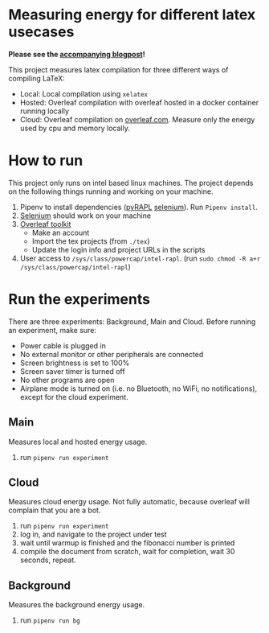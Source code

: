 # Measuring energy for different latex usecases

**Please see the [accompanying blogpost](https://http.cat/404)!**

This project measures latex compilation for three different ways of compiling LaTeX:

- Local: Local compilation using `xelatex`
- Hosted: Overleaf compilation with overleaf hosted in a docker container running locally
- Cloud: Overleaf compilation on [overleaf.com](https://overleaf.com). Measure only the energy used by cpu and memory locally.

# How to run

This project only runs on intel based linux machines.
The project depends on the following things running and working on your machine.

1. Pipenv to install dependencies ([pyRAPL](https://pypi.org/project/pyRAPL/) [selenium](https://selenium-python.readthedocs.io/)). Run `Pipenv install`.
2. [Selenium](https://selenium-python.readthedocs.io/) should work on your machine
3. [Overleaf toolkit](https://github.com/overleaf/toolkit)
   - Make an account
   - Import the tex projects (from `./tex`) 
   - Update the login info and project URLs in the scripts
4. User access to `/sys/class/powercap/intel-rapl`. (run `sudo chmod -R a+r /sys/class/powercap/intel-rapl`)

# Run the experiments

There are three experiments: Background, Main and Cloud.
Before running an experiment, make sure:

- Power cable is plugged in
- No external monitor or other peripherals are connected
- Screen brightness is set to 100%
- Screen saver timer is turned off
- No other programs are open
- Airplane mode is turned on (i.e. no Bluetooth, no WiFi, no notifications), except for the cloud experiment.

## Main

Measures local and hosted energy usage.

1. run `pipenv run experiment`

## Cloud

Measures cloud energy usage. Not fully automatic, because overleaf will complain that you are a bot.

1. run `pipenv run experiment`
2. log in, and navigate to the project under test
3. wait until warmup is finished and the fibonacci number is printed
4. compile the document from scratch, wait for completion, wait 30 seconds, repeat.


## Background

Measures the background energy usage.

1. run `pipenv run bg`


